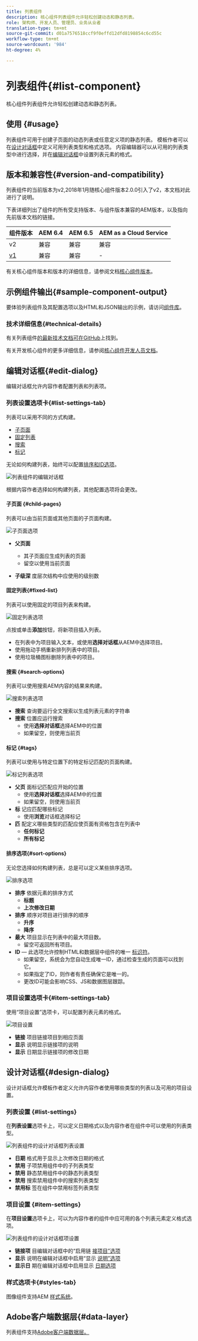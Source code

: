 ```yaml
---
title: 列表组件
description: 核心组件列表组件允许轻松创建动态和静态列表。
role: 架构师、开发人员、管理员、业务从业者
translation-type: tm+mt
source-git-commit: d01a7576518ccf9f0effd12dfd8198854c6cd55c
workflow-type: tm+mt
source-wordcount: '984'
ht-degree: 4%

---
```



# 列表组件{#list-component}

核心组件列表组件允许轻松创建动态和静态列表。

## 使用 {#usage}

列表组件可用于创建子页面的动态列表或任意定义项的静态列表。 模板作者可以在[设计对话框](#design-dialog)中定义可用列表类型和格式选项。 内容编辑器可以从可用的列表类型中进行选择，并在[编辑对话框](#edit-dialog)中设置列表元素的格式。

## 版本和兼容性{#version-and-compatibility}

列表组件的当前版本为v2,2018年1月随核心组件版本2.0.0引入了v2，本文档对此进行了说明。

下表详细列出了组件的所有受支持版本、与组件版本兼容的AEM版本，以及指向先前版本文档的链接。

| 组件版本 | AEM 6.4 | AEM 6.5 | AEM as a Cloud Service |
|--- |--- |--- |---|
| v2 | 兼容 | 兼容 | 兼容 |
| [v1](v1/list-v1.md) | 兼容 | 兼容 | - |

有关核心组件版本和版本的详细信息，请参阅文档[核心组件版本](/help/versions.md)。

## 示例组件输出{#sample-component-output}

要体验列表组件及其配置选项以及HTML和JSON输出的示例，请访问[组件库](https://adobe.com/go/aem_cmp_library_list)。

### 技术详细信息{#technical-details}

有关列表组件[的最新技术文档可在GitHub](https://adobe.com/go/aem_cmp_tech_list_v2)上找到。

有关开发核心组件的更多详细信息，请参阅[核心组件开发人员文档](/help/developing/overview.md)。

## 编辑对话框{#edit-dialog}

编辑对话框允许内容作者配置列表和列表项。

### 列表设置选项卡{#list-settings-tab}

列表可以采用不同的方式构建。

* [子页面](#child-pages)
* [固定列表](#fixed-list)
* [搜索](#search-options)
* [标记](#tags)

无论如何构建列表，始终可以配置[排序和ID选项](#sort-options)。

![列表组件的编辑对话框](/help/assets/list-edit.png)

根据内容作者选择如何构建列表，其他配置选项将会更改。

#### 子页面 {#child-pages}

列表可以由当前页面或其他页面的子页面构建。

![子页面选项](/help/assets/list-edit-child-pages.png)

* **父页面**
   * 其子页面应生成列表的页面
   * 留空以使用当前页面

* **子级深**
度层次结构中应使用的级别数

#### 固定列表{#fixed-list}

列表可以使用固定的项目列表来构建。

![固定列表选项](/help/assets/list-edit-fixed.png)

点按或单击&#x200B;**添加**&#x200B;按钮，将新项目插入列表。

* 在列表中为项目输入文本，或使用&#x200B;**选择对话框**&#x200B;从AEM中选择项目。
* 使用拖动手柄重新排列列表中的项目。
* 使用垃圾桶图标删除列表中的项目。

#### 搜索 {#search-options}

列表可以使用搜索AEM内容的结果来构建。

![搜索列表选项](/help/assets/list-edit-search.png)

* **搜索**
查询要运行全文搜索以生成列表元素的字符串
* **搜索**
位置应运行搜索
   * 使用&#x200B;**选择对话框**&#x200B;选择AEM中的位置
   * 如果留空，则使用当前页

#### 标记 {#tags}

列表可以使用与特定位置下的特定标记匹配的页面构建。

![标记列表选项](/help/assets/list-edit-tags.png)

* **父页**
面标记匹配应开始的位置
   * 使用&#x200B;**选择对话框**&#x200B;选择AEM中的位置
   * 如果留空，则使用当前页
* **标**
记应匹配哪些标记
   * 使用&#x200B;**浏览**&#x200B;对话框选择标记
* **匹**
配定义哪些类型的匹配应使页面有资格包含在列表中
   * **任何标记**
   * **所有标记**

#### 排序选项{#sort-options}

无论您选择如何构建列表，总是可以定义某些排序选项。

![排序选项](/help/assets/list-edit-sort-options.png)

* **排序**
依据元素的排序方式
   * **标题**
   * **上次修改日期**
* **排序**
顺序对项目进行排序的顺序
   * **升序**
   * **降序**
* **最大**
项目显示在列表中的最大项目数。
   * 留空可返回所有项目。
* **ID**  — 此选项允许控制HTML和数据层中组件的唯一 [标识符](/help/developing/data-layer/overview.md)。
   * 如果留空，系统会为您自动生成唯一ID，通过检查生成的页面可以找到它。
   * 如果指定了ID，则作者有责任确保它是唯一的。
   * 更改ID可能会影响CSS、JS和数据图层跟踪。

### 项目设置选项卡{#item-settings-tab}

使用“项目设置”选项卡，可以配置列表元素的格式。

![项目设置](/help/assets/list-edit-items.png)

* **链接**
项目链接项目到相应页面
* **显示**
说明显示链接项的说明
* **显示**
日期显示链接项的修改日期

## 设计对话框{#design-dialog}

设计对话框允许模板作者定义允许内容作者使用哪些类型的列表以及可用的项目设置。

### 列表设置 {#list-settings}

在&#x200B;**列表设置**&#x200B;选项卡上，可以定义日期格式以及内容作者在组件中可以使用的列表类型。

![列表组件的设计对话框列表设置](/help/assets/list-design-list-settings.png)

* **日期**
格式用于显示上次修改日期的格式
* **禁用**
子项禁用组件中的子列表类型
* **禁用**
静态禁用组件中的静态列表类型
* **禁用**
搜索禁用组件中的搜索列表类型
* **禁用标**
签在组件中禁用标签列表类型

### 项目设置 {#item-settings}

在&#x200B;**项目设置**&#x200B;选项卡上，可以为内容作者的组件中应可用的各个列表元素定义格式选项。

![列表组件的设计对话框项设置](/help/assets/list-design-item-settings.png)

* **链接项**
目编辑对话框中的“启用链 [接项目”选项](#edit-dialog)
* **显示**
说明在编辑对话框中启用“显示 [说明”选项](#edit-dialog)
* **显示日**
期在编辑对话框中启用显示 [日期选项](#edit-dialog)

### 样式选项卡{#styles-tab}

图像组件支持AEM [样式系统](/help/get-started/authoring.md#component-styling)。

## Adobe客户端数据层{#data-layer}

列表组件支持[Adobe客户端数据层。](/help/developing/data-layer/overview.md)
